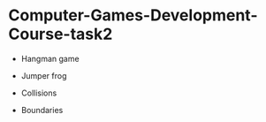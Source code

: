 # Computer-Games-Development-Course-task2

* Hangman game

* Jumper frog   

* Collisions

* Boundaries
